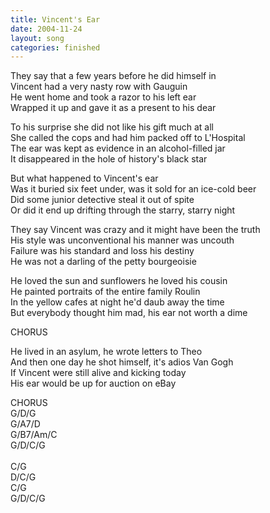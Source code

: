 ```yaml
---
title: Vincent's Ear
date: 2004-11-24
layout: song
categories: finished
---
```

They say that a few years before he did himself in  
Vincent had a very nasty row with Gauguin  
He went home and took a razor to his left ear  
Wrapped it up and gave it as a present to his dear

To his surprise she did not like his gift much at all  
She called the cops and had him packed off to L'Hospital  
The ear was kept as evidence in an alcohol-filled jar  
It disappeared in the hole of history's black star

<div class="chorus">
  But what happened to Vincent's ear<br/>
  Was it buried six feet under, was it sold for an ice-cold beer<br/>
  Did some junior detective steal it out of spite<br/>
  Or did it end up drifting through the starry, starry night
</div>

They say Vincent was crazy and it might have been the truth  
His style was unconventional his manner was uncouth  
Failure was his standard and loss his destiny  
He was not a darling of the petty bourgeoisie

He loved the sun and sunflowers he loved his cousin  
He painted portraits of the entire family Roulin  
In the yellow cafes at night he'd daub away the time  
But everybody thought him mad, his ear not worth a dime

<div class="chorus">CHORUS</div>

He lived in an asylum, he wrote letters to Theo  
And then one day he shot himself, it's adios Van Gogh  
If Vincent were still alive and kicking today  
His ear would be up for auction on eBay

<div class="chorus">CHORUS</div>

<div class="chords">
  G/D/G<br/>
  G/A7/D<br/>
  G/B7/Am/C<br/>
  G/D/C/G<br/>
  <br/>
  C/G<br/>
  D/C/G<br/>
  C/G<br/>
  G/D/C/G
</div>
